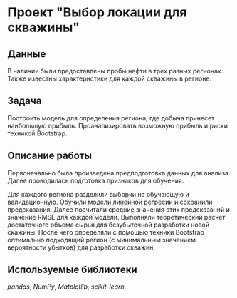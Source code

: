 # Проект "Выбор локации для скважины"


## Данные
 В наличии были предоставлены пробы нефти в трех разных регионах. Также известны характеристики для каждой скважины в регионе.

## Задача
Построить модель для определения региона, где добыча принесет наибольшую прибыль. Проанализировать возможную прибыль и риски техникой Bootstrap.


## Описание работы
Первоначально была произведена предподготовка данных для анализа. Далее проводилась подготовка признаков для обучения.

Для каждого региона разделили выборки на обучающую и валидационную. Обучили модели линейной регресии и сохранили предсказания. Далее посчитали средние значения этих предсказаний и значение RMSE для каждой модели. Выполняли теоретический расчет достаточного объема сырья для безубыточной разработки новой скажины. После чего определяли с помощью техники Bootstrap оптимально подходящий регион (с минимальным значением вероятности убытков) для разработки скважин.


## Используемые библиотеки
*pandas*, *NumPy*, *Matplotlib*, *scikit-learn*
